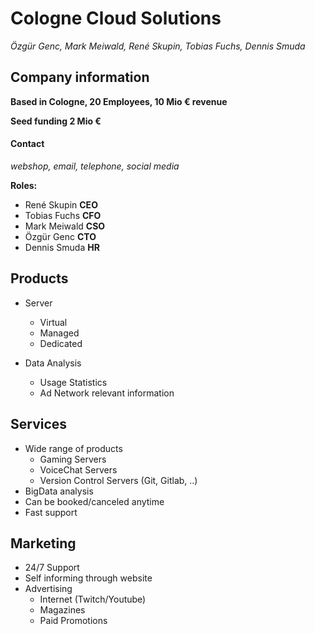 # Cologne Cloud Solutions
_Özgür Genc, Mark Meiwald, René Skupin, Tobias Fuchs, Dennis Smuda_


## Company information

**Based in Cologne, 20 Employees, 10 Mio € revenue**

**Seed funding 2 Mio €**

#### Contact
_webshop, email, telephone, social media_


__Roles:__

- René Skupin **CEO**
- Tobias Fuchs **CFO**
- Mark Meiwald **CSO**
- Özgür Genc **CTO**
- Dennis Smuda **HR**

## Products

- Server
	- Virtual
	- Managed
	- Dedicated

- Data Analysis
	- Usage Statistics
	- Ad Network relevant information

## Services

- Wide range of products
	- Gaming Servers
	- VoiceChat Servers
	- Version Control Servers (Git, Gitlab, ..)
- BigData analysis
- Can be booked/canceled anytime
- Fast support


## Marketing

- 24/7 Support
- Self informing through website
- Advertising
	- Internet (Twitch/Youtube)
	- Magazines
	- Paid Promotions
